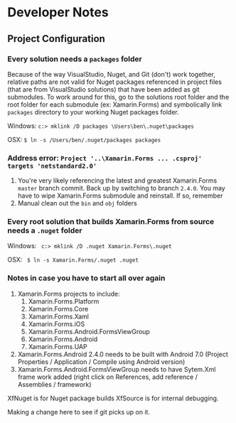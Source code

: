 # Developer Notes

## Project Configuration

### Every solution needs a ```packages``` folder

Because of the way VisualStudio, Nuget, and Git (don't) work together, relative paths are not valid for Nuget packages referenced in project files (that are from VisualStudio solutions) that have been added as git submodules.  To work around for this, go to the solutions root folder and the root folder for each submodule (ex: Xamarin.Forms) and symbolically link ```packages``` directory to your working Nuget packages folder.

Windows: ``` c:> mklink /D packages \Users\ben\.nuget\packages ```

OSX: ``` $ ln -s /Users/ben/.nuget/packages packages ```

### Address error:  ``` Project '..\Xamarin.Forms ... .csproj' targets 'netstandard2.0' ```

1. You're very likely referencing the latest and greatest Xamarin.Forms ```master``` branch commit.  Back up by switching to branch ```2.4.0```.  You may have to wipe Xamarin.Forms submodule and reinstall.  If so, remember 
2. Manual clean out the ```bin``` and ```obj``` folders

### Every root solution that builds Xamarin.Forms from source needs a ```.nuget``` folder

Windows: ``` c:> mklink /D .nuget Xamarin.Forms\.nuget```

OSX: ``` $ ln -s Xamarin.Forms/.nuget .nuget```


### Notes in case you have to start all over again

1. Xamarin.Forms projects to include:
   1. Xamarin.Forms.Platform
   2. Xamarin.Forms.Core
   3. Xamarin.Forms.Xaml
   4. Xamarin.Forms.iOS
   5. Xamarin.Forms.Android.FormsViewGroup
   6. Xamarin.Forms.Android
   7. Xamarin.Forms.UAP
2. Xamarin.Forms.Android 2.4.0 needs to be built with Android 7.0 (Project Properties / Application / Compile using Android version)
3. Xamarin.Forms.Android.FormsViewGroup needs to have Sytem.Xml frame work added (right click on References, add reference / Assemblies / framework)


XfNuget is for Nuget package builds 
XfSource is for internal debugging.


Making a change here to see if git picks up on it.
